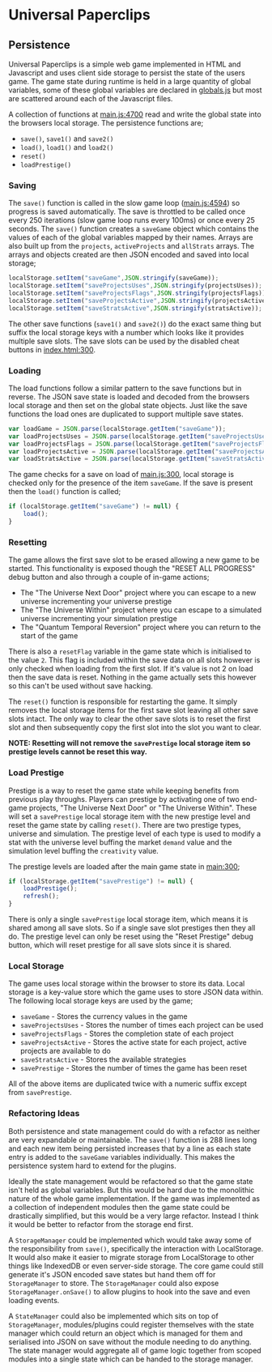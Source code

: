 # Universal Paperclips
## Persistence
Universal Paperclips is a simple web game implemented in HTML and Javascript and uses client side storage to persist the state of the users game. The game state during runtime is held in a large quantity of global variables, some of these global variables are declared in [globals.js](../public/globals.js) but most are scattered around each of the Javascript files.

A collection of functions at [main.js:4700](../public/main.js) read and write the global state into the browsers local storage. The persistence functions are;

- `save()`, `save1()` and `save2()`
- `load()`, `load1()` and `load2()`
- `reset()`
- `loadPrestige()`

### Saving
The `save()` function is called in the slow game loop ([main.js:4594](../public/main.js)) so progress is saved automatically. The save is throttled to be called once every 250 iterations (slow game loop runs every 100ms) or once every 25 seconds. The `save()` function creates a `saveGame` object which contains the values of each of the global variables mapped by their names. Arrays are also built up from the `projects`, `activeProjects` and `allStrats` arrays. The arrays and objects created are then JSON encoded and saved into local storage;

```javascript
localStorage.setItem("saveGame",JSON.stringify(saveGame));
localStorage.setItem("saveProjectsUses",JSON.stringify(projectsUses));
localStorage.setItem("saveProjectsFlags",JSON.stringify(projectsFlags));
localStorage.setItem("saveProjectsActive",JSON.stringify(projectsActive));
localStorage.setItem("saveStratsActive",JSON.stringify(stratsActive));
```

The other save functions (`save1()` and `save2()`) do the exact same thing but suffix the local storage keys with a number which looks like it provides multiple save slots. The save slots can be used by the disabled cheat buttons in [index.html:300](../public/index.html).

### Loading
The load functions follow a similar pattern to the save functions but in reverse. The JSON save state is loaded and decoded from the browsers local storage and then set on the global state objects. Just like the save functions the load ones are duplicated to support multiple save states.

```javascript
var loadGame = JSON.parse(localStorage.getItem("saveGame"));
var loadProjectsUses = JSON.parse(localStorage.getItem("saveProjectsUses"));
var loadProjectsFlags = JSON.parse(localStorage.getItem("saveProjectsFlags"));
var loadProjectsActive = JSON.parse(localStorage.getItem("saveProjectsActive"));
var loadStratsActive = JSON.parse(localStorage.getItem("saveStratsActive"));
```

The game checks for a save on load of [main.js:300](../public/main.js), local storage is checked only for the presence of the item `saveGame`. If the save is present then the `load()` function is called;

```javascript
if (localStorage.getItem("saveGame") != null) {
    load();
}
```

### Resetting
The game allows the first save slot to be erased allowing a new game to be started. This functionality is exposed though the "RESET ALL PROGRESS" debug button and also through a couple of in-game actions;

- The "The Universe Next Door" project where you can escape to a new universe incrementing your universe prestige
- The "The Universe Within" project where you can escape to a simulated universe incrementing your simulation prestige
- The "Quantum Temporal Reversion" project where you can return to the start of the game

There is also a `resetFlag` variable in the game state which is initialised to the value `2`. This flag is included within the save data on all slots however is only checked when loading from the first slot. If it's value is not 2 on load then the save data is reset. Nothing in the game actually sets this however so this can't be used without save hacking.

The `reset()` function is responsible for restarting the game. It simply removes the local storage items for the first save slot leaving all other save slots intact. The only way to clear the other save slots is to reset the first slot and then subsequently copy the first slot into the slot you want to clear.

**NOTE: Resetting will not remove the `savePrestige` local storage item so prestige levels cannot be reset this way.**

### Load Prestige
Prestige is a way to reset the game state while keeping benefits from previous play throughs. Players can prestige by activating one of two end-game projects, "The Universe Next Door" or "The Universe Within". These will set a `savePrestige` local storage item with the new prestige level and reset the game state by calling `reset()`. There are two prestige types, universe and simulation. The prestige level of each type is used to modify a stat with the universe level buffing the market `demand` value and the simulation level buffing the `creativity` value.

The prestige levels are loaded after the main game state in [main:300](../public/main.js);

```javascript
if (localStorage.getItem("savePrestige") != null) {
    loadPrestige();
    refresh();
}
```

There is only a single `savePrestige` local storage item, which means it is shared among all save slots. So if a single save slot prestiges then they all do. The prestige level can only be reset using the "Reset Prestige" debug button, which will reset prestige for all save slots since it is shared.

### Local Storage
The game uses local storage within the browser to store its data. Local storage is a key-value store which the game uses to store JSON data within. The following local storage keys are used by the game;

- `saveGame` - Stores the currency values in the game
- `saveProjectsUses` - Stores the number of times each project can be used
- `saveProjectsFlags` - Stores the completion state of each project
- `saveProjectsActive` - Stores the active state for each project, active projects are available to do
- `saveStratsActive` - Stores the available strategies
- `savePrestige` - Stores the number of times the game has been reset

All of the above items are duplicated twice with a numeric suffix except from `savePrestige`.

### Refactoring Ideas
Both persistence and state management could do with a refactor as neither are very expandable or maintainable. The `save()` function is 288 lines long and each new item being persisted increases that by a line as each state entry is added to the `saveGame` variables individually. This makes the persistence system hard to extend for the plugins.

Ideally the state management would be refactored so that the game state isn't held as global variables. But this would be hard due to the monolithic nature of the whole game implementation. If the game was implemented as a collection of independent modules then the game state could be drastically simplified, but this would be a very large refactor. Instead I think it would be better to refactor from the storage end first.

A `StorageManager` could be implemented which would take away some of the responsibility from `save()`, specifically the interaction with LocalStorage. It would also make it easier to migrate storage from LocalStorage to other things like IndexedDB or even server-side storage. The core game could still generate it's JSON encoded save states but hand them off for `StorageManager` to store. The `StorageManager` could also expose `StorageManager.onSave()` to allow plugins to hook into the save and even loading events.

A `StateManager` could also be implemented which sits on top of `StorageManager`, modules/plugins could register themselves with the state manager which could return an object which is managed for them and serialised into JSON on save without the module needing to do anything. The state manager would aggregate all of game logic together from scoped modules into a single state which can be handed to the storage manager.
